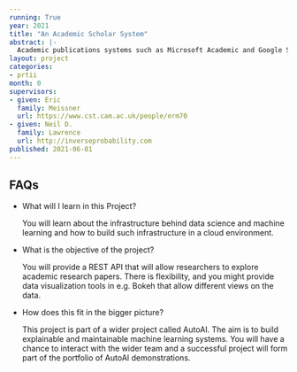 ```yaml
---
running: True
year: 2021
title: "An Academic Scholar System"
abstract: |-
  Academic publications systems such as Microsoft Academic and Google Scholar track individual authors, their papers and who the've cited. Semantic scholar makes its data freely available. In this project you will absorb the semantic scholar data to provide a scalable cloud based scholar service.
layout: project
categories:
- prtii
month: 0
supervisors:
- given: Eric
  family: Meissner
  url: https://www.cst.cam.ac.uk/people/erm70
- given: Neil D.
  family: Lawrence
  url: http://inverseprobability.com
published: 2021-06-01
---
```


## FAQs

* What will I learn in this Project?

  You will learn about the infrastructure behind data science and machine learning and how to build such infrastructure in a cloud environment.

* What is the objective of the project?

  You will provide a REST API that will allow researchers to explore academic research papers. There is flexibility, and you might provide data visualization tools in e.g. Bokeh that allow different views on the data.
  
* How does this fit in the bigger picture?

  This project is part of a wider project called AutoAI. The aim is to build explainable and maintainable machine learning systems. You will have a chance to interact with the wider team and a successful project will form part of the portfolio of AutoAI demonstrations.

